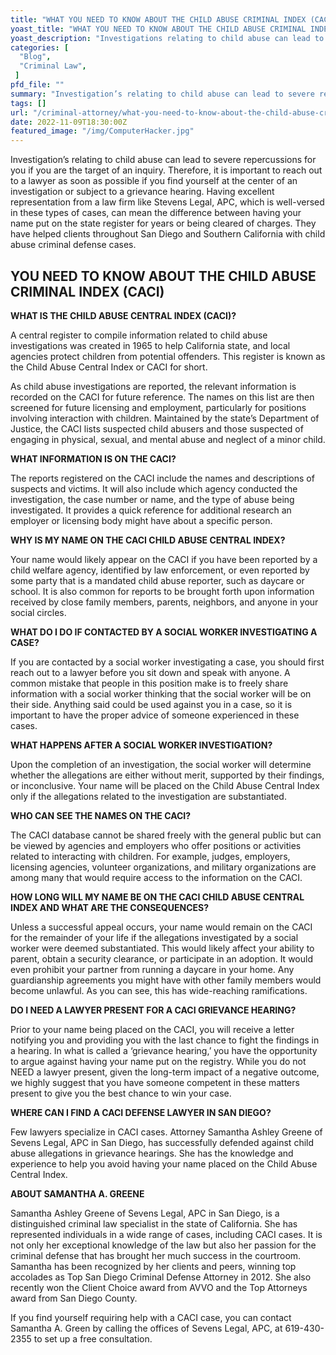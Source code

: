 ```yaml
---
title: "WHAT YOU NEED TO KNOW ABOUT THE CHILD ABUSE CRIMINAL INDEX (CACI)"
yoast_title: "WHAT YOU NEED TO KNOW ABOUT THE CHILD ABUSE CRIMINAL INDEX (CACI) | Criminal Defense Attorney San Diego"
yoast_description: "Investigations relating to child abuse can lead to severe repercussions for you if you are the target of an inquiry. Free Consultation."
categories: [
  "Blog",
  "Criminal Law",
 ]
pfd_file: ""
summary: "Investigation’s relating to child abuse can lead to severe repercussions for you if you are the target of an inquiry. Therefore, it is important to reach out to a lawyer as soon as possible if you find yourself at the center of an investigation or subject to a grievance hearing. Having excellent representation from a"
tags: []
url: "/criminal-attorney/what-you-need-to-know-about-the-child-abuse-criminal-index-caci/1015/"
date: 2022-11-09T18:30:00Z
featured_image: "/img/ComputerHacker.jpg"
---
```


Investigation’s relating to child abuse can lead to severe repercussions for you if you are the target of an inquiry. Therefore, it is important to reach out to a lawyer as soon as possible if you find yourself at the center of an investigation or subject to a grievance hearing. Having excellent representation from a law firm like Stevens Legal, APC, which is well-versed in these types of cases, can mean the difference between having your name put on the state register for years or being cleared of charges. They have helped clients throughout San Diego and Southern California with child abuse criminal defense cases.

## YOU NEED TO KNOW ABOUT THE CHILD ABUSE CRIMINAL INDEX (CACI)

**WHAT IS THE CHILD ABUSE CENTRAL INDEX (CACI)?**

A central register to compile information related to child abuse investigations was created in 1965 to help California state, and local agencies protect children from potential offenders. This register is known as the Child Abuse Central Index or CACI for short.

As child abuse investigations are reported, the relevant information is recorded on the CACI for future reference. The names on this list are then screened for future licensing and employment, particularly for positions involving interaction with children. Maintained by the state’s Department of Justice, the CACI lists suspected child abusers and those suspected of engaging in physical, sexual, and mental abuse and neglect of a minor child.

**WHAT INFORMATION IS ON THE CACI?**

The reports registered on the CACI include the names and descriptions of suspects and victims. It will also include which agency conducted the investigation, the case number or name, and the type of abuse being investigated. It provides a quick reference for additional research an employer or licensing body might have about a specific person.

**WHY IS MY NAME ON THE CACI CHILD ABUSE CENTRAL INDEX?**

Your name would likely appear on the CACI if you have been reported by a child welfare agency, identified by law enforcement, or even reported by some party that is a mandated child abuse reporter, such as daycare or school. It is also common for reports to be brought forth upon information received by close family members, parents, neighbors, and anyone in your social circles.

**WHAT DO I DO IF CONTACTED BY A SOCIAL WORKER INVESTIGATING A CASE?**

If you are contacted by a social worker investigating a case, you should first reach out to a lawyer before you sit down and speak with anyone. A common mistake that people in this position make is to freely share information with a social worker thinking that the social worker will be on their side. Anything said could be used against you in a case, so it is important to have the proper advice of someone experienced in these cases.

**WHAT HAPPENS AFTER A SOCIAL WORKER INVESTIGATION?**

Upon the completion of an investigation, the social worker will determine whether the allegations are either without merit, supported by their findings, or inconclusive. Your name will be placed on the Child Abuse Central Index only if the allegations related to the investigation are substantiated.

**WHO CAN SEE THE NAMES ON THE CACI?**

The CACI database cannot be shared freely with the general public but can be viewed by agencies and employers who offer positions or activities related to interacting with children. For example, judges, employers, licensing agencies, volunteer organizations, and military organizations are among many that would require access to the information on the CACI.

**HOW LONG WILL MY NAME BE ON THE CACI CHILD ABUSE CENTRAL INDEX AND WHAT ARE THE CONSEQUENCES?**

Unless a successful appeal occurs, your name would remain on the CACI for the remainder of your life if the allegations investigated by a social worker were deemed substantiated. This would likely affect your ability to parent, obtain a security clearance, or participate in an adoption. It would even prohibit your partner from running a daycare in your home. Any guardianship agreements you might have with other family members would become unlawful. As you can see, this has wide-reaching ramifications.

**DO I NEED A LAWYER PRESENT FOR A CACI GRIEVANCE HEARING?**

Prior to your name being placed on the CACI, you will receive a letter notifying you and providing you with the last chance to fight the findings in a hearing. In what is called a ‘grievance hearing,’ you have the opportunity to argue against having your name put on the registry. While you do not NEED a lawyer present, given the long-term impact of a negative outcome, we highly suggest that you have someone competent in these matters present to give you the best chance to win your case.

**WHERE CAN I FIND A CACI DEFENSE LAWYER IN SAN DIEGO?**

Few lawyers specialize in CACI cases. Attorney Samantha Ashley Greene of Sevens Legal, APC in San Diego, has successfully defended against child abuse allegations in grievance hearings. She has the knowledge and experience to help you avoid having your name placed on the Child Abuse Central Index.

**ABOUT SAMANTHA A. GREENE**

Samantha Ashley Greene of Sevens Legal, APC in San Diego, is a distinguished criminal law specialist in the state of California. She has represented individuals in a wide range of cases, including CACI cases. It is not only her exceptional knowledge of the law but also her passion for the criminal defense that has brought her much success in the courtroom. Samantha has been recognized by her clients and peers, winning top accolades as Top San Diego Criminal Defense Attorney in 2012. She also recently won the Client Choice award from AVVO and the Top Attorneys award from San Diego County.

If you find yourself requiring help with a CACI case, you can contact Samantha A. Green by calling the offices of Sevens Legal, APC, at 619-430-2355 to set up a free consultation.